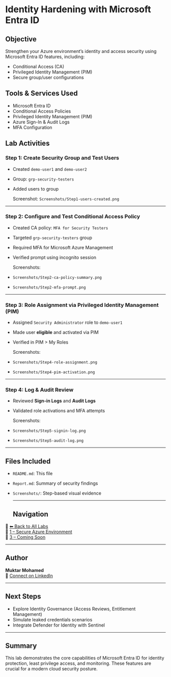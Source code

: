 # Identity Hardening with Microsoft Entra ID

## Objective

Strengthen your Azure environment’s identity and access security using Microsoft Entra ID features, including:

- Conditional Access (CA)
- Privileged Identity Management (PIM)
- Secure group/user configurations

## Tools & Services Used

- Microsoft Entra ID
- Conditional Access Policies
- Privileged Identity Management (PIM)
- Azure Sign-In & Audit Logs
- MFA Configuration

## Lab Activities

###  Step 1: Create Security Group and Test Users

- Created `demo-user1` and `demo-user2`
- Group: `grp-security-testers`
- Added users to group

   Screenshot: `Screenshots/Step1-users-created.png`

---

###  Step 2: Configure and Test Conditional Access Policy

- Created CA policy: `MFA for Security Testers`
- Targeted `grp-security-testers` group
- Required MFA for Microsoft Azure Management
- Verified prompt using incognito session

   Screenshots:  
- `Screenshots/Step2-ca-policy-summary.png`  
- `Screenshots/Step2-mfa-prompt.png`

---


### Step 3: Role Assignment via Privileged Identity Management (PIM)

- Assigned `Security Administrator` role to `demo-user1`
- Made user **eligible** and activated via PIM
- Verified in PIM > My Roles

  Screenshots:  
- `Screenshots/Step4-role-assignment.png`  
- `Screenshots/Step4-pim-activation.png`

---

### Step 4: Log & Audit Review

- Reviewed **Sign-in Logs** and **Audit Logs**
- Validated role activations and MFA attempts

   Screenshots:  
- `Screenshots/Step5-signin-log.png`  
- `Screenshots/Step5-audit-log.png`

---

## Files Included

- `README.md`: This file
- `Report.md`: Summary of security findings
- `Screenshots/`: Step-based visual evidence

  ---
  ## Navigation

🔹 [⬅ Back to All Labs](../../README.md)  
🔹 [1 – Secure Azure Environment](../1-secure-azure-env/)  
🔹 [3 – Coming Soon](../3-governance-access-reviews/)  

---

## Author

**Muktar Mohamed**  
🔗 [Connect on LinkedIn](https://www.linkedin.com/in/muktarmohamed)

---

## Next Steps

- Explore Identity Governance (Access Reviews, Entitlement Management)
- Simulate leaked credentials scenarios
- Integrate Defender for Identity with Sentinel

---

## Summary

This lab demonstrates the core capabilities of Microsoft Entra ID for identity protection, least privilege access, and monitoring. These features are crucial for a modern cloud security posture.

